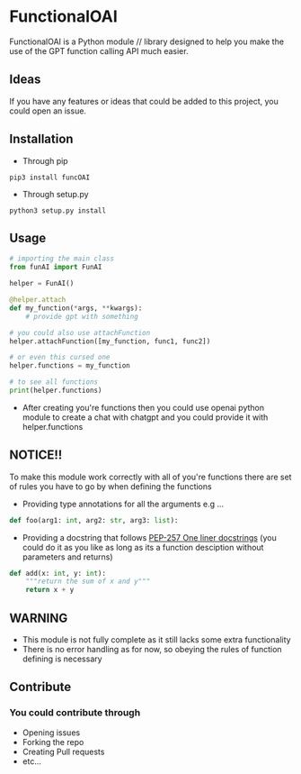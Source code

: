 # FunctionalOAI

FunctionalOAI is a Python module // library designed to help you make the use of the GPT function calling API much easier.

## Ideas

If you have any features or ideas that could be added to this project, you could open an issue.

## Installation

-   Through pip

```shell 
pip3 install funcOAI
```

-   Through setup.py

```shell 
python3 setup.py install
```

## Usage

```python
# importing the main class
from funAI import FunAI

helper = FunAI()

@helper.attach
def my_function(*args, **kwargs):
    # provide gpt with something

# you could also use attachFunction
helper.attachFunction([my_function, func1, func2])

# or even this cursed one
helper.functions = my_function

# to see all functions
print(helper.functions)
```

-    After creating you're functions then you could use openai python module to create a chat with chatgpt and you could provide it with helper.functions

## NOTICE!!

To make this module work correctly with all of you're functions there are set of rules you have to go by when defining the functions

-    Providing type annotations for all the arguments e.g ...

```python
def foo(arg1: int, arg2: str, arg3: list):
```

-    Providing a docstring that follows [PEP-257 One liner docstrings](https://peps.python.org/pep-0257/#one-line-docstrings) (you could do it as you like as long as its a function desciption without parameters and returns)

```python
def add(x: int, y: int):
    """return the sum of x and y"""
    return x + y
```

## WARNING

-   This module is not fully complete as it still lacks some extra functionality
-   There is no error handling as for now, so obeying the rules of function defining is necessary

## Contribute

### You could contribute through

-    Opening issues
-    Forking the repo
-    Creating Pull requests
-    etc...
